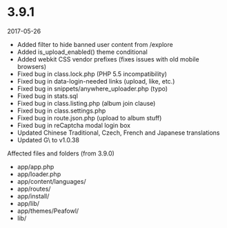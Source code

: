 # 3.9.1

2017-05-26

- Added filter to hide banned user content from /explore
- Added is_upload_enabled() theme conditional
- Added webkit CSS vendor prefixes (fixes issues with old mobile browsers)
- Fixed bug in class.lock.php (PHP 5.5 incompatibility)
- Fixed bug in data-login-needed links (upload, like, etc.)
- Fixed bug in snippets/anywhere_uploader.php (typo)
- Fixed bug in stats.sql
- Fixed bug in class.listing.php (album join clause)
- Fixed bug in class.settings.php
- Fixed bug in route.json.php (upload to album stuff)
- Fixed bug in reCaptcha modal login box
- Updated Chinese Traditional, Czech, French and Japanese translations
- Updated G\ to v1.0.38

Affected files and folders (from 3.9.0)

- app/app.php
- app/loader.php
- app/content/languages/
- app/routes/
- app/install/
- app/lib/
- app/themes/Peafowl/
- lib/
